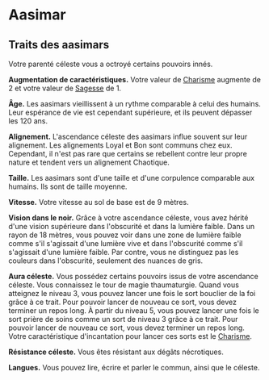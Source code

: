 
[][Generic]

# Aasimar

## Traits des aasimars

Votre parenté céleste vous a octroyé certains pouvoirs innés.

**Augmentation de caractéristiques.** Votre valeur de [Charisme] augmente de 2 et votre valeur de [Sagesse] de 1.

**Âge.** Les aasimars vieillissent à un rythme comparable à celui des humains. Leur espérance de vie est cependant supérieure, et ils peuvent dépasser les 120 ans.

**Alignement.** L'ascendance céleste des aasimars influe souvent sur leur alignement. Les alignements Loyal et Bon sont communs chez eux. Cependant, il n'est pas rare que certains se rebellent contre leur propre nature et tendent vers un alignement Chaotique.

**Taille.** Les aasimars sont d'une taille et d'une corpulence comparable aux humains. Ils sont de taille moyenne.

**Vitesse.** Votre vitesse au sol de base est de 9 mètres.

**Vision dans le noir.** Grâce à votre ascendance céleste, vous avez hérité d'une vision supérieure dans l'obscurité et dans la lumière faible. Dans un rayon de 18 mètres, vous pouvez voir dans une zone de lumière faible comme s'il s'agissait d'une lumière vive et dans l'obscurité comme s'il s'agissait d'une lumière faible. Par contre, vous ne distinguez pas les couleurs dans l'obscurité, seulement des nuances de gris.

**Aura céleste.** Vous possédez certains pouvoirs issus de votre ascendance céleste. Vous connaissez le tour de magie thaumaturgie. Quand vous atteignez le niveau 3, vous pouvez lancer une fois le sort bouclier de la foi grâce à ce trait. Pour pouvoir lancer de nouveau ce sort, vous devez terminer un repos long. À partir du niveau 5, vous pouvez lancer une fois le sort prière de soins comme un sort de niveau 3 grâce à ce trait. Pour pouvoir lancer de nouveau ce sort, vous devez terminer un repos long. Votre caractéristique d'incantation pour lancer ces sorts est le [Charisme].

**Résistance céleste.** Vous êtes résistant aux dégâts nécrotiques.

**Langues.** Vous pouvez lire, écrire et parler le commun, ainsi que le céleste.

[Force]: abilities_hd.md#force
[Dextérité]: abilities_hd.md#dextérité
[Constitution]: abilities_hd.md#constitution
[Intelligence]: abilities_hd.md#intelligence
[Sagesse]: abilities_hd.md#sagesse
[Charisme]: abilities_hd.md#charisme
[jet de sauvegarde]: abilities_hd.md#jets-de-sauvegarde
[jets de sauvegarde]: abilities_hd.md#jets-de-sauvegarde

[Generic]: #

